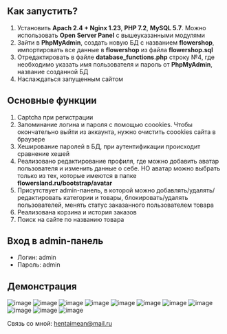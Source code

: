## Как запустить?

1) Установить <b>Apach 2.4 + Nginx 1.23</b>, <b>PHP 7.2</b>, <b>MySQL 5.7</b>. Можно использовать <b>Open Server Panel</b> с вышеуказанными модулями
2) Зайти в <b>PhpMyAdmin</b>, создать новую БД с названием <b>flowershop</b>, импортировать все данные в <b>flowershop</b> из файла <b>flowershop.sql</b>
3) Отредактировать в файле <b>database_functions.php</b> строку №4, где необходимо указать имя пользователя и пароль от <b>PhpMyAdmin</b>, название созданной БД
4) Наслаждаться запущенным сайтом

## Основные функции

1) Captcha при регистрации
2) Запоминание логина и пароля с помощью coookies. Чтобы окончательно выйти из аккаунта, нужно очистить coookies сайта в браузере
3) Хеширование паролей в БД, при аутентификации происходит сравнение хешей
4) Реализовано редактирование профиля, где можно добавить аватар пользователя и изменить данные о себе. НО аватар можно выбрать только из тех, которые имеются в папке <b>flowersland.ru/bootstrap/avatar</b>
5) Присутствует admin-панель, в которой можно добавлять/удалять/редактировать категории и товары, блокировать/удалять пользователей, менять статус заказанного пользователем товара
7) Реализована корзина и история заказов
8) Поиск на сайте по названию товара

## Вход в admin-панель
- Логин: admin
- Пароль: admin

## Демонстрация
![image](https://github.com/hentaimean/FlowersLand/assets/106330825/c4075340-1138-4b35-a16f-b3c3a714d677)
![image](https://github.com/hentaimean/FlowersLand/assets/106330825/98dc71b5-2924-4671-bb1b-392cc5c87236)
![image](https://github.com/hentaimean/FlowersLand/assets/106330825/2e73ea94-553b-4243-bd05-de0588a8250c)
![image](https://github.com/hentaimean/FlowersLand/assets/106330825/b72eefa4-079f-47b9-9093-f8b36d469c65)
![image](https://github.com/hentaimean/FlowersLand/assets/106330825/0a71b548-0556-47e9-b0dd-32e3e83349c4)
![image](https://github.com/hentaimean/FlowersLand/assets/106330825/26da929b-7ecb-4441-b670-e9200219741f)
![image](https://github.com/hentaimean/FlowersLand/assets/106330825/d1829037-68bd-42af-b728-2669ee6058ff)
![image](https://github.com/hentaimean/FlowersLand/assets/106330825/2ceab816-222b-4421-ae2d-9910bec18652)
![image](https://github.com/hentaimean/FlowersLand/assets/106330825/bef6f169-f743-4ea7-b986-f9c40fc3f2e7)
![image](https://github.com/hentaimean/FlowersLand/assets/106330825/7cd62122-3b99-4bba-9548-af9d7b630957)
![image](https://github.com/hentaimean/FlowersLand/assets/106330825/8c7c9bd1-8b89-41a3-b00a-50353379a9f6)

Связь со мной: hentaimean@mail.ru
